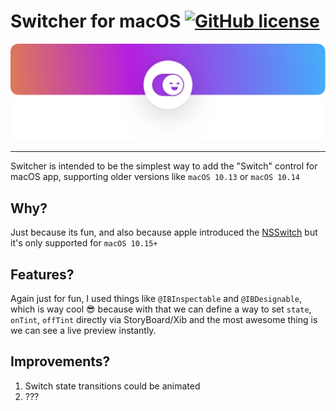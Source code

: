 # Switcher for macOS [![GitHub license](https://img.shields.io/badge/license-MIT-lightgrey.svg)](https://raw.githubusercontent.com/ruiaureliano/Switcher/master/LICENSE)
![](header.png)

---

Switcher is intended to be the simplest way to add the "Switch" control for macOS app, supporting older versions like `macOS 10.13` or `macOS 10.14`

## Why?

Just because its fun, and also because apple introduced the [NSSwitch](https://developer.apple.com/documentation/appkit/nsswitch) but it's only supported for `macOS 10.15+`

## Features?

Again just for fun, I used things like `@IBInspectable` and `@IBDesignable`, which is way cool 😎 because with that we can define a way to set `state`, `onTint`, `offTint` directly via StoryBoard/Xib and the most awesome thing is we can see a live preview instantly.

## Improvements?

1. Switch state transitions could be animated
1. ???
